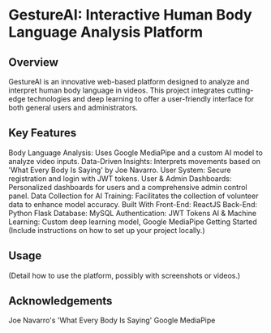 # GestureAI: Interactive Human Body Language Analysis Platform
## Overview
GestureAI is an innovative web-based platform designed to analyze and interpret human body language in videos. This project integrates cutting-edge technologies and deep learning to offer a user-friendly interface for both general users and administrators.

## Key Features
Body Language Analysis: Uses Google MediaPipe and a custom AI model to analyze video inputs.
Data-Driven Insights: Interprets movements based on 'What Every Body Is Saying' by Joe Navarro.
User System: Secure registration and login with JWT tokens.
User & Admin Dashboards: Personalized dashboards for users and a comprehensive admin control panel.
Data Collection for AI Training: Facilitates the collection of volunteer data to enhance model accuracy.
Built With
Front-End: ReactJS
Back-End: Python Flask
Database: MySQL
Authentication: JWT Tokens
AI & Machine Learning: Custom deep learning model, Google MediaPipe
Getting Started
(Include instructions on how to set up your project locally.)

## Usage
(Detail how to use the platform, possibly with screenshots or videos.)


## Acknowledgements
Joe Navarro's 'What Every Body Is Saying'
Google MediaPipe
